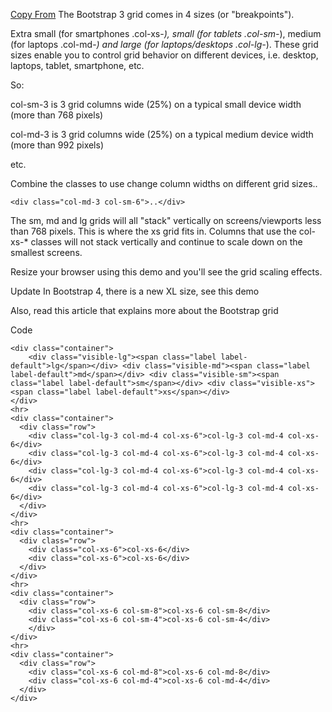 [Copy From](http://stackoverflow.com/questions/19865158/what-is-the-difference-among-col-lg-col-md-and-col-sm-in-twitter-bootstra)
The Bootstrap 3 grid comes in 4 sizes (or "breakpoints").

Extra small (for smartphones .col-xs-*), small (for tablets .col-sm-*), medium (for laptops .col-md-*) and large (for laptops/desktops .col-lg-*). These grid sizes enable you to control grid behavior on different devices, i.e. desktop, laptops, tablet, smartphone, etc.

So:

col-sm-3 is 3 grid columns wide (25%) on a typical small device width (more than 768 pixels)

col-md-3 is 3 grid columns wide (25%) on a typical medium device width (more than 992 pixels)

etc.

Combine the classes to use change column widths on different grid sizes..

`<div class="col-md-3 col-sm-6">..</div>`

The sm, md and lg grids will all "stack" vertically on screens/viewports less than 768 pixels. This is where the xs grid fits in. Columns that use the col-xs-* classes will not stack vertically and continue to scale down on the smallest screens.

Resize your browser using this demo and you'll see the grid scaling effects.

Update In Bootstrap 4, there is a new XL size, see this demo

Also, read this article that explains more about the Bootstrap grid

Code

```
<div class="container">
    <div class="visible-lg"><span class="label label-default">lg</span></div> <div class="visible-md"><span class="label label-default">md</span></div> <div class="visible-sm"><span class="label label-default">sm</span></div> <div class="visible-xs"><span class="label label-default">xs</span></div>
</div>
<hr>
<div class="container">
  <div class="row">
    <div class="col-lg-3 col-md-4 col-xs-6">col-lg-3 col-md-4 col-xs-6</div>
    <div class="col-lg-3 col-md-4 col-xs-6">col-lg-3 col-md-4 col-xs-6</div>
    <div class="col-lg-3 col-md-4 col-xs-6">col-lg-3 col-md-4 col-xs-6</div>
    <div class="col-lg-3 col-md-4 col-xs-6">col-lg-3 col-md-4 col-xs-6</div>
  </div>
</div>
<hr>
<div class="container">
  <div class="row">
    <div class="col-xs-6">col-xs-6</div>
    <div class="col-xs-6">col-xs-6</div>
  </div>
</div>
<hr>
<div class="container">
  <div class="row">
	<div class="col-xs-6 col-sm-8">col-xs-6 col-sm-8</div>
	<div class="col-xs-6 col-sm-4">col-xs-6 col-sm-4</div>
	</div>
</div>
<hr>
<div class="container">
  <div class="row">
    <div class="col-xs-6 col-md-8">col-xs-6 col-md-8</div>
    <div class="col-xs-6 col-md-4">col-xs-6 col-md-4</div>
  </div>
</div>
```